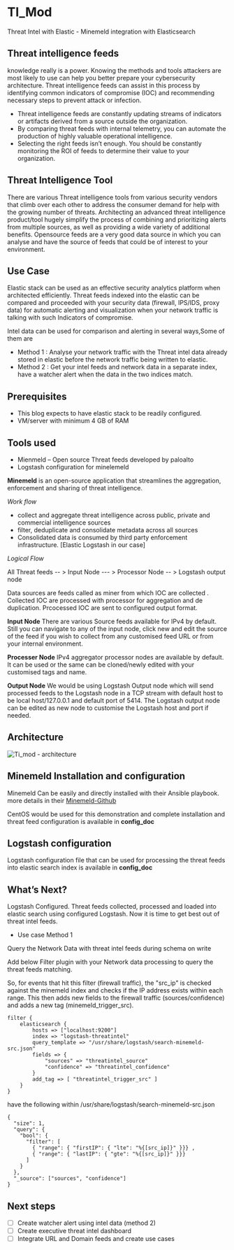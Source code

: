 ﻿# TI_Mod
Threat Intel with Elastic - Minemeld integration with Elasticsearch

## Threat intelligence feeds

knowledge really is a power. Knowing the methods and tools attackers are most likely to use can help you better prepare your cybersecurity architecture.  Threat intelligence feeds can assist in this process by identifying common indicators of compromise (IOC) and recommending necessary steps to prevent attack or infection.
* Threat intelligence feeds are constantly updating streams of indicators or artifacts derived from a source outside the organization.
* By comparing threat feeds with internal telemetry, you can automate the production of highly valuable operational intelligence.
* Selecting the right feeds isn’t enough. You should be constantly monitoring the ROI of feeds to determine their value to your organization.

## Threat Intelligence Tool

There are various Threat intelligence tools from various security vendors that climb over each other to address the consumer demand for help with the growing number of threats. Architecting an advanced threat intelligence product/tool hugely simplify the process of combining and prioritizing alerts from multiple sources, as well as providing a wide variety of additional benefits.
Opensource feeds are a very good data source in which you can analyse and have the source of feeds that could be of interest to your environment. 

## Use Case

Elastic stack can be used as an effective security analytics platform when architected efficiently.  Threat feeds indexed into the elastic can be compared and proceeded with your security data (firewall, IPS/IDS, proxy data) for automatic alerting and visualization when your network traffic is talking with such Indicators of compromise. 

Intel data can be used for comparison and alerting in several ways,Some of them are

* Method 1 :  Analyse your network traffic with the Threat intel data already stored in elastic before the network traffic being written to elastic.
* Method 2 :  Get your intel feeds and network data in a separate index, have a watcher alert when the data in the two indices match.

## Prerequisites

* This blog expects to have elastic stack to be readily configured.
* VM/server with minimum 4 GB of RAM

## Tools used

* Mienmeld – Open source Threat feeds developed by paloalto
* Logstash configuration for minelemeld

**Minemeld** is an open-source application that streamlines the aggregation, enforcement and sharing of threat intelligence. 

 *Work flow* 
* collect and aggregate threat intelligence across public, private and commercial intelligence sources
* filter, deduplicate and consolidate metadata across all sources
* Consolidated data is consumed by third party enforcement infrastructure. [Elastic Logstash in our case]

*Logical Flow*

All Threat feeds -- > Input Node --- > Processor Node -- > Logstash output node 

Data sources are feeds called as miner from which IOC are collected . Collected IOC are processed with processor for aggregation and de duplication. Prcocessed IOC are sent to configured output format.

**Input Node**
There are various Source feeds available for IPv4 by default.  Still you can navigate to any of the input node, click new and edit the source of the feed if you wish to collect from any customised feed URL or from your internal environment.

**Processer Node**
IPv4 aggregator processor nodes are available by default. It can be used or the same can be cloned/newly edited with your customised tags and name. 

**Output Node**
We would be using Logstash Output node which will send processed feeds to the Logstash node in a TCP stream with default host to be local host/127.0.0.1 and default port of 5414.
The Logstash output node can be edited as new node to customise the Logstash host and port if needed. 

## Architecture

![Ti_mod - architecture](https://user-images.githubusercontent.com/40884455/56400362-2062db00-6286-11e9-8c6f-5422c75bae7b.JPG)

## Minemeld Installation and configuration

Minemeld Can be easily and directly installed with their Ansible playbook.  more details in their [Minemeld-Github](https://github.com/PaloAltoNetworks/minemeld-ansible)

CentOS would be used for this demonstration and complete installation and threat feed configuration is available in **config_doc**

## Logstash configuration

Logstash configuration file that can be used for processing the threat feeds into elastic search index is available in **config_doc**

## What’s Next?

Logstash Configured. Threat feeds collected, processed and loaded into elastic search using configured Logstash. Now it is time to get best out of threat intel feeds.

* Use case Method 1

Query the Network Data with threat intel feeds during schema on write

Add below Filter plugin with your Network data processing to query the threat feeds matching.

So, for events that hit this filter (firewall traffic), the "src_ip" is checked against the minemeld index and checks if the IP address exists within each range. This then adds new fields to the firewall traffic (sources/confidence) and adds a new tag (minemeld_trigger_src).

```
filter {
    elasticsearch {
        hosts => ["localhost:9200"]
        index => "logstash-threatintel"
        query_template => "/usr/share/logstash/search-minemeld-src.json"
        fields => {
            "sources" => "threatintel_source"
            "confidence" => "threatintel_confidence"
        }
        add_tag => [ "threatintel_trigger_src" ]
    }
}
```

have the following within /usr/share/logstash/search-minemeld-src.json


```
{
  "size": 1,
  "query": {
    "bool": {
      "filter": [
        { "range": { "firstIP": { "lte": "%{[src_ip]}" }}} ,
        { "range": { "lastIP": { "gte": "%{[src_ip]}" }}}
      ]
    }
  },
  "_source": ["sources", "confidence"]
}
```

## Next steps

- [ ] Create watcher alert using intel data (method 2)
- [ ] Create executive threat intel dashboard
- [ ] Integrate URL and Domain feeds and create use cases
